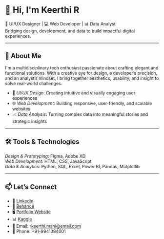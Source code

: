 # 👋 Hi, I'm Keerthi R  
🎨 UI/UX Designer | 💻 Web Developer | 📊 Data Analyst  
Bridging design, development, and data to build impactful digital experiences.

---

## 🚀 About Me

I'm a multidisciplinary tech enthusiast passionate about crafting elegant and functional solutions. With a creative eye for design, a developer’s precision, and an analyst’s mindset, I bring together aesthetics, usability, and insight to solve real-world challenges.

- 🎨 *UI/UX Design*: Creating intuitive and visually engaging user experiences  
- 🌐 *Web Development*: Building responsive, user-friendly, and scalable websites  
- 📈 *Data Analysis*: Turning complex data into meaningful stories and strategic insights

---

## 🛠️ Tools & Technologies

*Design & Prototyping*: Figma, Adobe XD  
*Web Development*: HTML, CSS, JavaScript  
*Data & Analytics*: Python, SQL, Excel, Power BI, Pandas, Matplotlib

---

## 📫 Let’s Connect

- 🔗 [LinkedIn](www.linkedin.com/in/keerthi-developer)
- 💼 [Behance](#)
- 🖥️ [Portfolio Website](https://keerthi-r.pages.dev/#education)
- 📊 [Kaggle](https://www.kaggle.com/keerthiramesh2005)
- 📧 Email: rkeerthi.mani@email.com  
- 📱 Phone: +91-9941384001

